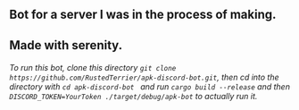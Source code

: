 ## Bot for a server I was in the process of making.

## Made with serenity.

###### To run this bot, clone this directory `git clone https://github.com/RustedTerrier/apk-discord-bot.git`, then cd into the directory with `cd apk-discord-bot ` and run `cargo build --release` and then `DISCORD_TOKEN=YourToken ./target/debug/apk-bot` to actually run it.
